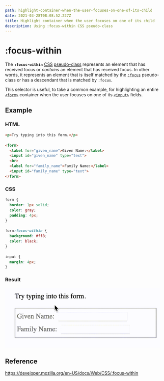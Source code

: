 ```yaml
---
path: highlight-container-when-the-user-focuses-on-one-of-its-child
date: 2021-03-28T08:08:52.227Z
title: Highlight container when the user focuses on one of its child
description: Using :focus-within CSS pseudo-class
---
```

# :focus-within

The **`:focus-within`** [CSS](https://developer.mozilla.org/en-US/docs/Web/CSS) [pseudo-class](https://developer.mozilla.org/en-US/docs/Web/CSS/Pseudo-classes) represents an element that has received focus or *contains* an element that has received focus. In other words, it represents an element that is itself matched by the [`:focus`](https://developer.mozilla.org/en-US/docs/Web/CSS/:focus) pseudo-class or has a descendant that is matched by `:focus`.

This selector is useful, to take a common example, for highlighting an entire [`<form>`](https://developer.mozilla.org/en-US/docs/Web/HTML/Element/form) container when the user focuses on one of its [`<input>`](https://developer.mozilla.org/en-US/docs/Web/HTML/Element/input) fields.

## Example

### HTML

```html
<p>Try typing into this form.</p>

<form>
  <label for="given_name">Given Name:</label>
  <input id="given_name" type="text">
  <br>
  <label for="family_name">Family Name:</label>
  <input id="family_name" type="text">
</form>
```

### CSS

```css
form {
  border: 1px solid;
  color: gray;
  padding: 4px;
}

form:focus-within {
  background: #ff8;
  color: black;
}

input {
  margin: 4px;
}
```

### Result

![](../assets/focus-within.gif)

## Reference

https://developer.mozilla.org/en-US/docs/Web/CSS/:focus-within